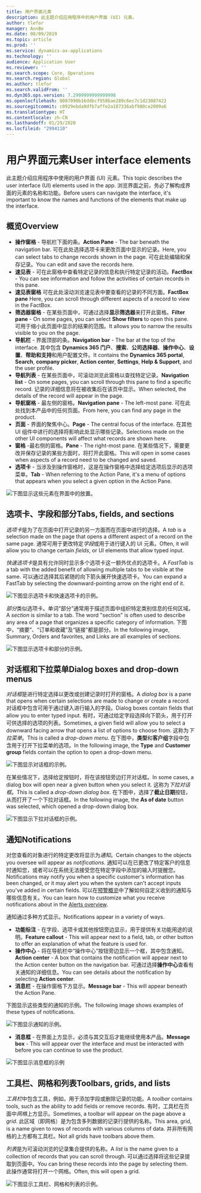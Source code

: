 ```yaml
---
title: 用户界面元素
description: 此主题介绍应用程序中的用户界面 (UI) 元素。
author: tlefor
manager: AnnBe
ms.date: 08/09/2019
ms.topic: article
ms.prod: ''
ms.service: dynamics-ax-applications
ms.technology: ''
audience: Application User
ms.reviewer: ''
ms.search.scope: Core, Operations
ms.search.region: Global
ms.author: tlefor
ms.search.validFrom: ''
ms.dyn365.ops.version: 7.2999999999999998
ms.openlocfilehash: 8087090b16ddbcf9586ae289c6ec7c1d23087422
ms.sourcegitcommit: c0929ebda9dfb7affe2a187336abf980ce2009a6
ms.translationtype: HT
ms.contentlocale: zh-CN
ms.lasthandoff: 01/29/2020
ms.locfileid: "2994110"
---
```

# <a name="user-interface-elements"></a><span data-ttu-id="81371-103">用户界面元素</span><span class="sxs-lookup"><span data-stu-id="81371-103">User interface elements</span></span>

<span data-ttu-id="81371-104">此主题介绍应用程序中使用的用户界面 (UI) 元素。</span><span class="sxs-lookup"><span data-stu-id="81371-104">This topic describes the user interface (UI) elements used in the app.</span></span> <span data-ttu-id="81371-105">浏览界面之前，务必了解构成界面的元素的名称和功能。</span><span class="sxs-lookup"><span data-stu-id="81371-105">Before users can navigate the interface, it's important to know the names and functions of the elements that make up the interface.</span></span>

## <a name="overview"></a><span data-ttu-id="81371-106">概览</span><span class="sxs-lookup"><span data-stu-id="81371-106">Overview</span></span>

- <span data-ttu-id="81371-107">**操作窗格** - 导航栏下面的条。</span><span class="sxs-lookup"><span data-stu-id="81371-107">**Action Pane** - The bar beneath the navigation bar.</span></span> <span data-ttu-id="81371-108">可在此处选择选项卡来更改页面中显示的记录。</span><span class="sxs-lookup"><span data-stu-id="81371-108">Here, you can select tabs to change records shown in the page.</span></span> <span data-ttu-id="81371-109">可在此处编辑和保存记录。</span><span class="sxs-lookup"><span data-stu-id="81371-109">You can edit and save the records here.</span></span>  
- <span data-ttu-id="81371-110">**速见表** - 可在此窗格中查看特定记录的信息和执行特定记录的活动。</span><span class="sxs-lookup"><span data-stu-id="81371-110">**FactBox** - You can see information and follow the activities of certain records in this pane.</span></span>  
- <span data-ttu-id="81371-111">**速见表窗格** 可在此处滚动浏览速见表中要查看的记录的不同方面。</span><span class="sxs-lookup"><span data-stu-id="81371-111">**FactBox pane** Here, you can scroll through different aspects of a record to view in the FactBox.</span></span>  
- <span data-ttu-id="81371-112">**筛选器窗格** - 在某些页面中，可通过选择**显示筛选器**来打开此窗格。</span><span class="sxs-lookup"><span data-stu-id="81371-112">**Filter pane** - On some pages, you can select **Show filters** to open this pane.</span></span> <span data-ttu-id="81371-113">可用于缩小此页面中显示的结果的范围。</span><span class="sxs-lookup"><span data-stu-id="81371-113">It allows you to narrow the results visible to you on the page.</span></span>  
- <span data-ttu-id="81371-114">**导航栏** - 界面顶部的条。</span><span class="sxs-lookup"><span data-stu-id="81371-114">**Navigation bar** - The bar at the top of the interface.</span></span> <span data-ttu-id="81371-115">其中包含 **Dynamics 365 门户**、**搜索**、**公司选择器**、**操作中心**、**设置**、**帮助和支持**和用户配置文件。</span><span class="sxs-lookup"><span data-stu-id="81371-115">It contains the **Dynamics 365 portal**, **Search**, **company picker**, **Action center**, **Settings**, **Help & Support**, and the user profile.</span></span>  
- <span data-ttu-id="81371-116">**导航列表** - 在某些页面中，可滚动浏览此窗格以查找特定记录。</span><span class="sxs-lookup"><span data-stu-id="81371-116">**Navigation list** - On some pages, you can scroll through this pane to find a specific record.</span></span> <span data-ttu-id="81371-117">记录的详细信息将在被收集后在该页中显示。</span><span class="sxs-lookup"><span data-stu-id="81371-117">When selected, the details of the record will appear in the page.</span></span>  
- <span data-ttu-id="81371-118">**导航窗格** - 最左侧的窗格。</span><span class="sxs-lookup"><span data-stu-id="81371-118">**Navigation pane** - The left-most pane.</span></span> <span data-ttu-id="81371-119">可在此处找到本产品中的任何页面。</span><span class="sxs-lookup"><span data-stu-id="81371-119">From here, you can find any page in the product.</span></span>  
- <span data-ttu-id="81371-120">**页面** - 界面的聚焦中心。</span><span class="sxs-lookup"><span data-stu-id="81371-120">**Page** - The central focus of the interface.</span></span> <span data-ttu-id="81371-121">在其他 UI 组件中进行的选择将影响此处显示哪些记录。</span><span class="sxs-lookup"><span data-stu-id="81371-121">Selections made on the other UI components will affect what records are shown here.</span></span>  
- <span data-ttu-id="81371-122">**窗格** -最右侧的窗格。</span><span class="sxs-lookup"><span data-stu-id="81371-122">**Pane** - The right-most pane.</span></span> <span data-ttu-id="81371-123">在某些情况下，需要更改并保存记录的某些方面时，将打开此窗格。</span><span class="sxs-lookup"><span data-stu-id="81371-123">This will open in some cases when aspects of a record need to be changed and saved.</span></span>  
- <span data-ttu-id="81371-124">**选项卡** - 当涉及到操作窗格时，这是在操作窗格中选择给定选项后显示的选项菜单。</span><span class="sxs-lookup"><span data-stu-id="81371-124">**Tab** - When referring to the Action Pane, it's a menu of options that appears when you select a given option in the Action Pane.</span></span>  

![下图显示这些元素在界面中的放置。](media/user-interface-01.png)

## <a name="tabs-fields-and-sections"></a><span data-ttu-id="81371-126">选项卡、字段和部分</span><span class="sxs-lookup"><span data-stu-id="81371-126">Tabs, fields, and sections</span></span>

<span data-ttu-id="81371-127">*选项卡*是为了在页面中打开记录的另一方面而在页面中进行的选择。</span><span class="sxs-lookup"><span data-stu-id="81371-127">A *tab* is a selection made on the page that opens a different aspect of a record on the same page.</span></span> <span data-ttu-id="81371-128">通常可用于更改特定*字段*或用于进行键入的 UI 元素。</span><span class="sxs-lookup"><span data-stu-id="81371-128">Often, it will allow you to change certain *fields*, or UI elements that allow typed input.</span></span> 

<span data-ttu-id="81371-129">*快速选项卡*是具有允许同时显示多个选项卡这一额外优点的选项卡。</span><span class="sxs-lookup"><span data-stu-id="81371-129">A *FastTab* is a tab with the added benefit of allowing multiple tabs to be visible at the same.</span></span> <span data-ttu-id="81371-130">可以通过选择其后紧随的向下箭头展开快速选项卡。</span><span class="sxs-lookup"><span data-stu-id="81371-130">You can expand a FastTab by selecting the downward-pointing arrow on the right end of it.</span></span>

![下图显示选项卡和快速选项卡的示例。](media/user-interface-02.png)

<span data-ttu-id="81371-132">*部分*类似选项卡。单词“部分”通常用于描述页面中组织特定类别信息的任何区域。</span><span class="sxs-lookup"><span data-stu-id="81371-132">A *section* is similar to a tab. The word "section" is often used to describe any area of a page that organizes a specific category of information.</span></span> <span data-ttu-id="81371-133">下图中，“摘要”、“订单和收藏”及“链接”都是部分。</span><span class="sxs-lookup"><span data-stu-id="81371-133">In the following image, Summary, Orders and favorites, and Links are all examples of sections.</span></span>

![下图显示选项卡和部分的示例。](media/user-interface-03.png)

## <a name="dialog-boxes-and-drop-down-menus"></a><span data-ttu-id="81371-135">对话框和下拉菜单</span><span class="sxs-lookup"><span data-stu-id="81371-135">Dialog boxes and drop-down menus</span></span>

<span data-ttu-id="81371-136">*对话框*是进行特定选择以更改或创建记录时打开的窗格。</span><span class="sxs-lookup"><span data-stu-id="81371-136">A *dialog box* is a pane that opens when certain selections are made to change or create a record.</span></span> <span data-ttu-id="81371-137">对话框中包含可用于通过键入进行输入的字段。</span><span class="sxs-lookup"><span data-stu-id="81371-137">Dialog boxes contain fields that allow you to enter typed input.</span></span> <span data-ttu-id="81371-138">有时，可通过给定字段选择向下箭头，用于打开可供选择的选项的列表。</span><span class="sxs-lookup"><span data-stu-id="81371-138">Sometimes, a given field will allow you to select a downward facing arrow that opens a list of options to choose from.</span></span> <span data-ttu-id="81371-139">这称为*下拉菜单*。</span><span class="sxs-lookup"><span data-stu-id="81371-139">This is called a *drop-down menu*.</span></span> <span data-ttu-id="81371-140">在下图中，**类型**和**客户组**字段中包含用于打开下拉菜单的选项。</span><span class="sxs-lookup"><span data-stu-id="81371-140">In the following image, the **Type** and **Customer group** fields contain the option to open a drop-down menu.</span></span>

![下图显示对话框的示例。](media/user-interface-04.png)

<span data-ttu-id="81371-142">在某些情况下，选择给定按钮时，将在该按钮旁边打开对话框。</span><span class="sxs-lookup"><span data-stu-id="81371-142">In some cases, a dialog box will open near a given button when you select it.</span></span> <span data-ttu-id="81371-143">这称为*下拉对话框*。</span><span class="sxs-lookup"><span data-stu-id="81371-143">This is called a *drop-down dialog box*.</span></span> <span data-ttu-id="81371-144">在下图中，选择了**截止日期**按钮，从而打开了一个下拉对话框。</span><span class="sxs-lookup"><span data-stu-id="81371-144">In the following image, the **As of date** button was selected, which opened a drop-down dialog box.</span></span>

![下图显示下拉对话框的示例。](media/user-interface-05.png)

## <a name="notifications"></a><span data-ttu-id="81371-146">通知</span><span class="sxs-lookup"><span data-stu-id="81371-146">Notifications</span></span>

<span data-ttu-id="81371-147">对您查看的对象进行的特定更改将显示为*通知*。</span><span class="sxs-lookup"><span data-stu-id="81371-147">Certain changes to the objects you oversee will appear as *notifications*.</span></span> <span data-ttu-id="81371-148">通知可以在已更改了特定客户的信息时通知您，或者可以在系统无法接受您在特定字段中添加的输入时提醒您。</span><span class="sxs-lookup"><span data-stu-id="81371-148">Notifications may notify you when a specific customer's information has been changed, or it may alert you when the system can't accept inputs you've added in certain fields.</span></span> <span data-ttu-id="81371-149">可以在[预警概览](../get-started/alerts-overview.md)中了解如何自定义收到的通知与哪些信息有关。</span><span class="sxs-lookup"><span data-stu-id="81371-149">You can learn how to customize what you receive notifications about in the [Alerts overview](../get-started/alerts-overview.md).</span></span>

<span data-ttu-id="81371-150">通知通过多种方式显示。</span><span class="sxs-lookup"><span data-stu-id="81371-150">Notifications appear in a variety of ways.</span></span>
- <span data-ttu-id="81371-151">**功能标注** - 在字段、选项卡或其他按钮旁边显示，用于提供有关功能用途的说明。</span><span class="sxs-lookup"><span data-stu-id="81371-151">**Feature callout** - This will appear next to a field, tab, or other button to offer an explanation of what the feature is used for.</span></span> 
- <span data-ttu-id="81371-152">**操作中心** - 将在导航栏中“操作中心”按钮旁边显示一个框，其中包含通知。</span><span class="sxs-lookup"><span data-stu-id="81371-152">**Action center** - A box that contains the notification will appear next to the Action center button on the navigation bar.</span></span> <span data-ttu-id="81371-153">可通过选择**操作中心**查看有关通知的详细信息。</span><span class="sxs-lookup"><span data-stu-id="81371-153">You can see details about the notification by selecting **Action center**.</span></span>  
- <span data-ttu-id="81371-154">**消息栏** - 在操作窗格下方显示。</span><span class="sxs-lookup"><span data-stu-id="81371-154">**Message bar** - This will appear beneath the Action Pane.</span></span>  

<span data-ttu-id="81371-155">下图显示这些类型的通知的示例。</span><span class="sxs-lookup"><span data-stu-id="81371-155">The following image shows examples of these types of notifications.</span></span>

![下图显示通知的示例。](media/user-interface-06.png)

- <span data-ttu-id="81371-157">**消息框** - 在界面上方显示，必须与其交互后才能继续使用本产品。</span><span class="sxs-lookup"><span data-stu-id="81371-157">**Message box** - This will appear over the interface and must be interacted with before you can continue to use the product.</span></span>  

![下图显示消息框的示例](media/user-interface-07.png)

## <a name="toolbars-grids-and-lists"></a><span data-ttu-id="81371-159">工具栏、网格和列表</span><span class="sxs-lookup"><span data-stu-id="81371-159">Toolbars, grids, and lists</span></span>

<span data-ttu-id="81371-160">*工具栏*中包含工具，例如，用于添加字段或删除记录的功能。</span><span class="sxs-lookup"><span data-stu-id="81371-160">A *toolbar* contains tools, such as the ability to add fields or remove records.</span></span> <span data-ttu-id="81371-161">有时，工具栏在页面中*网格*上方显示。</span><span class="sxs-lookup"><span data-stu-id="81371-161">Sometimes, a toolbar will appear on the page above a *grid*.</span></span> <span data-ttu-id="81371-162">此区域（即网格）是为包含多列数据的记录行提供的名称。</span><span class="sxs-lookup"><span data-stu-id="81371-162">This area, grid, is a name given to rows of records with various columns of data.</span></span> <span data-ttu-id="81371-163">并非所有网格的上方都有工具栏。</span><span class="sxs-lookup"><span data-stu-id="81371-163">Not all grids have toolbars above them.</span></span>

<span data-ttu-id="81371-164">*列表*是为可滚动浏览的记录集合提供的名称。</span><span class="sxs-lookup"><span data-stu-id="81371-164">A *list* is the name given to a collection of records that you can scroll through.</span></span> <span data-ttu-id="81371-165">可以通过选择将这些记录提取到页面中。</span><span class="sxs-lookup"><span data-stu-id="81371-165">You can bring these records into the page by selecting them.</span></span> <span data-ttu-id="81371-166">此操作通常将打开一个网格。</span><span class="sxs-lookup"><span data-stu-id="81371-166">Often, this will open a grid.</span></span>

![下图显示工具栏、网格和列表的示例。](media/user-interface-08.png)
